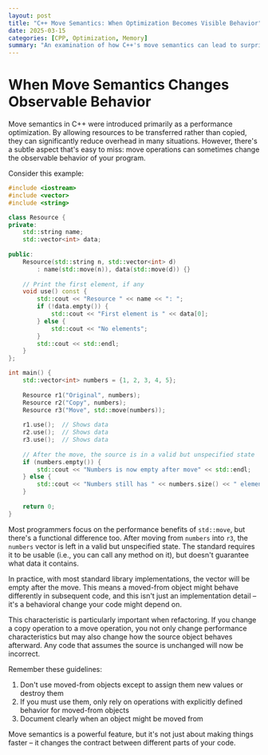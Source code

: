 ```yaml
---
layout: post
title: "C++ Move Semantics: When Optimization Becomes Visible Behavior"
date: 2025-03-15
categories: [CPP, Optimization, Memory]
summary: "An examination of how C++'s move semantics can lead to surprising behavior differences, not just performance improvements."
---
```


# When Move Semantics Changes Observable Behavior

Move semantics in C++ were introduced primarily as a performance optimization. By allowing resources to be transferred rather than copied, they can significantly reduce overhead in many situations. However, there's a subtle aspect that's easy to miss: move operations can sometimes change the observable behavior of your program.

Consider this example:

```cpp
#include <iostream>
#include <vector>
#include <string>

class Resource {
private:
    std::string name;
    std::vector<int> data;
    
public:
    Resource(std::string n, std::vector<int> d) 
        : name(std::move(n)), data(std::move(d)) {}
    
    // Print the first element, if any
    void use() const {
        std::cout << "Resource " << name << ": ";
        if (!data.empty()) {
            std::cout << "First element is " << data[0];
        } else {
            std::cout << "No elements";
        }
        std::cout << std::endl;
    }
};

int main() {
    std::vector<int> numbers = {1, 2, 3, 4, 5};
    
    Resource r1("Original", numbers);
    Resource r2("Copy", numbers);
    Resource r3("Move", std::move(numbers));
    
    r1.use();  // Shows data
    r2.use();  // Shows data
    r3.use();  // Shows data
    
    // After the move, the source is in a valid but unspecified state
    if (numbers.empty()) {
        std::cout << "Numbers is now empty after move" << std::endl;
    } else {
        std::cout << "Numbers still has " << numbers.size() << " elements" << std::endl;
    }
    
    return 0;
}
```

Most programmers focus on the performance benefits of `std::move`, but there's a functional difference too. After moving from `numbers` into `r3`, the `numbers` vector is left in a valid but unspecified state. The standard requires it to be usable (i.e., you can call any method on it), but doesn't guarantee what data it contains.

In practice, with most standard library implementations, the vector will be empty after the move. This means a moved-from object might behave differently in subsequent code, and this isn't just an implementation detail – it's a behavioral change your code might depend on.

This characteristic is particularly important when refactoring. If you change a copy operation to a move operation, you not only change performance characteristics but may also change how the source object behaves afterward. Any code that assumes the source is unchanged will now be incorrect.

Remember these guidelines:

1. Don't use moved-from objects except to assign them new values or destroy them
2. If you must use them, only rely on operations with explicitly defined behavior for moved-from objects
3. Document clearly when an object might be moved from

Move semantics is a powerful feature, but it's not just about making things faster – it changes the contract between different parts of your code.
